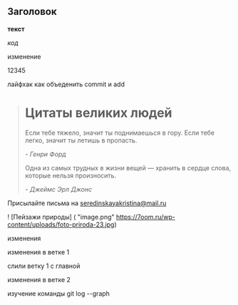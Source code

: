 ## Заголовок ##

__текст__

_код_

изменение

12345

лайфхак как объеденить commit и add

> # Цитаты великих людей
> Если тебе тяжело, значит ты поднимаешься в гору.  Если тебе легко, значит ты летишь в пропасть.
>
> *- Генри Форд*
>
> Одна из самых трудных в жизни вещей — хранить в сердце слова, которые нельзя произносить. 
>
> *- Джеймс Эрл Джонс*

Присылайте письма на <seredinskayakristina@mail.ru>

! [Пейзажи природы] ( "image.png" https://7oom.ru/wp-content/uploads/foto-priroda-23.jpg)

изменения

изменения в ветке 1

слили ветку 1 с главной

изменения в ветке 2

изучение команды git log --graph